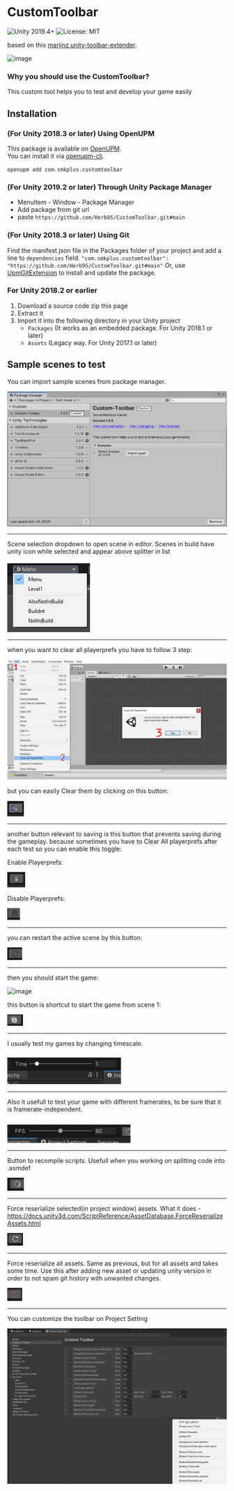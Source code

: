 # CustomToolbar
![Unity 2019.4+](https://img.shields.io/badge/unity-unity%202019.4%2B-blue)
![License: MIT](https://img.shields.io/badge/License-MIT-brightgreen.svg)

based on this [marijnz unity-toolbar-extender](https://github.com/marijnz/unity-toolbar-extender).

![image]("https://github.com/Herb95/CustomToolbar/blob/main/Documentation~/Image/mainView.jpg?raw=true")

### Why you should use the CustomToolbar?
This custom tool helps you to test and develop your game easily

## Installation
### (For Unity 2018.3 or later) Using OpenUPM  
This package is available on [OpenUPM](https://openupm.com).  
You can install it via [openupm-cli](https://github.com/openupm/openupm-cli).  
```
openupm add com.smkplus.customtoolbar
```

### (For Unity 2019.2 or later) Through Unity Package Manager
 * MenuItem - Window - Package Manager
 * Add package from git url
 * paste ```https://github.com/Herb95/CustomToolbar.git#main```

### (For Unity 2018.3 or later) Using Git
Find the manifest.json file in the Packages folder of your project and add a line to `dependencies` field.
`"com.smkplus.customtoolbar": "https://github.com/Herb95/CustomToolbar.git#main"`
Or, use [UpmGitExtension](https://github.com/mob-sakai/UpmGitExtension) to install and update the package.

### For Unity 2018.2 or earlier
1. Download a source code zip this page
2. Extract it
3. Import it into the following directory in your Unity project
   - `Packages` (It works as an embedded package. For Unity 2018.1 or later)
   - `Assets` (Legacy way. For Unity 2017.1 or later)

## Sample scenes to test  
You can import sample scenes from package manager. 

![image](https://github.com/Herb95/CustomToolbar/blob/main/Documentation~/Image/Package-Manager.png)
____________
Scene selection dropdown to open scene in editor. Scenes in build have unity icon while selected and appear above splitter in list

![image](https://github.com/Herb95/CustomToolbar/blob/main/Documentation~/Image/SceneSelect.jpg)
____________

when you want to clear all playerprefs you have to follow 3 step:

![image](https://github.com/Herb95/CustomToolbar/blob/main/Documentation~/Image/clear_all_playerprefs.png)

but you can easily Clear them by clicking on this button:

![image](https://github.com/Herb95/CustomToolbar/blob/main/Documentation~/Image/btnClearPrefs.jpg)
____________

another button relevant to saving is this button that prevents saving during the gameplay. because sometimes you have to Clear All playerprefs after each test so you can enable this toggle:

Enable Playerprefs:

![image](https://github.com/Herb95/CustomToolbar/blob/main/Documentation~/Image/btnDisablePrefs.jpg)

Disable Playerprefs:

![image](https://github.com/Herb95/CustomToolbar/blob/main/Documentation~/Image/btnDisablePrefsInactive.jpg)
____________

you can restart the active scene by this button:

![image](https://github.com/Herb95/CustomToolbar/blob/main/Documentation~/Image/btnRestartScene.jpg)
____________

then you should start the game:

![image](https://user-images.githubusercontent.com/16706911/100723264-cd945380-33d6-11eb-9611-b1fe470dbd0b.png)

this button is shortcut to start the game from scene 1:

![image](https://github.com/Herb95/CustomToolbar/blob/main/Documentation~/Image/btnFirstScene.jpg)
____________

I usually test my games by changing timescale.

![image](https://github.com/Herb95/CustomToolbar/blob/main/Documentation~/Image/timescale.jpg)
____________

Also it usefull to test your game with different framerates, to be sure that it is framerate-independent.

![image](https://github.com/Herb95/CustomToolbar/blob/main/Documentation~/Image/FPS.jpg)
____________

Button to recompile scripts. Usefull when you working on splitting code into .asmdef

![image](https://github.com/Herb95/CustomToolbar/blob/main/Documentation~/Image/btnRecompile.jpg)
____________

Force reserialize selected(in project window) assets. What it does - https://docs.unity3d.com/ScriptReference/AssetDatabase.ForceReserializeAssets.html

![image](https://github.com/Herb95/CustomToolbar/blob/main/Documentation~/Image/btnReserializeSelected.jpg)
____________

Force reserialize all assets. Same as previous, but for all assets and takes some time. Use this after adding new asset or updating unity version in order to not spam git history with unwanted changes.

![image](https://github.com/Herb95/CustomToolbar/blob/main/Documentation~/Image/btnReserializeAll.jpg)
____________
  
You can customize the toolbar on Project Setting

![Images~/ProjectSetting-CustomToolbar.png](https://github.com/Herb95/CustomToolbar/blob/main/Documentation~/Image/ProjectSetting-CustomToolbar.png)






